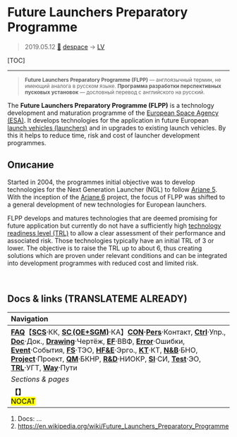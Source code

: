 # Future Launchers Preparatory Programme
> 2019.05.12 [🚀](../index/index.md) [despace](index.md) → [LV](lv.md)

[TOC]

---

> <small>**Future Launchers Preparatory Programme (FLPP)** — англоязычный термин, не имеющий аналога в русском языке. **Программа разработки перспективных пусковых установок** — дословный перевод с английского на русский.</small>

The **Future Launchers Preparatory Programme (FLPP)** is a technology development and maturation programme of the [European Space Agency (ESA)](contact/esa.md). It develops technologies for the application in future European [launch vehicles (launchers)](lv.md) and in upgrades to existing launch vehicles. By this it helps to reduce time, risk and cost of launcher development programmes.



## Описание
Started in 2004, the programmes initial objective was to develop technologies for the Next Generation Launcher (NGL) to follow [Ariane 5](arian.md). With the inception of the [Ariane 6](arian.md) project, the focus of FLPP was shifted to a general development of new technologies for European launchers.

FLPP develops and matures technologies that are deemed promising for future application but currently do not have a sufficiently high [technology readiness level (TRL)](trl.md) to allow a clear assessment of their performance and associated risk. Those technologies typically have an initial TRL of 3 or lower. The objective is to raise the TRL up to about 6, thus creating solutions which are proven under relevant conditions and can be integrated into development programmes with reduced cost and limited risk.



<p style="page-break-after:always"> </p>

## Docs & links (TRANSLATEME ALREADY)
|Navigation|
|:--|
|**[FAQ](faq.md)**【**[SCS](scs.md)**·КК, **[SC (OE+SGM)](sc.md)**·КА】**[CON](contact.md)·[Pers](person.md)**·Контакт, **[Ctrl](control.md)**·Упр., **[Doc](doc.md)**·Док., **[Drawing](drawing.md)**·Чертёж, **[EF](ef.md)**·ВВФ, **[Error](error.md)**·Ошибки, **[Event](event.md)**·События, **[FS](fs.md)**·ТЭО, **[HF&E](hfe.md)**·Эрго., **[KT](kt.md)**·КТ, **[N&B](nnb.md)**·БНО, **[Project](project.md)**·Проект, **[QM](qm.md)**·БКНР, **[R&D](rnd.md)**·НИОКР, **[SI](si.md)**·СИ, **[Test](test.md)**·ЭО, **[TRL](trl.md)**·УГТ, **[Way](way.md)**·Пути|
|*Sections & pages*|
|**【[](.md)】**<br> <mark>NOCAT</mark>|

   1. Docs: …
   1. <https://en.wikipedia.org/wiki/Future_Launchers_Preparatory_Programme>
